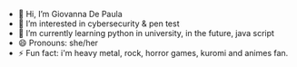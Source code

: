 - 👋 Hi, I’m Giovanna De Paula
- 👀 I’m interested in cybersecurity & pen test 
- 🌱 I’m currently learning python in university, in the future, java script
- 😄 Pronouns: she/her
- ⚡ Fun fact: i'm heavy metal, rock, horror games, kuromi and animes fan. 

<!---
is a ✨ special ✨ repository because its `README.md` (this file) appears on your GitHub profile.
You can click the Preview link to take a look at your changes.
--->
